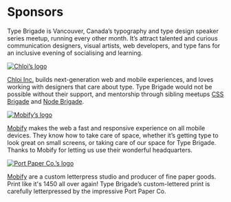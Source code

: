 # Sponsors

Type Brigade is Vancouver, Canada’s typography and type design speaker series meetup, running every other month. It’s attract talented and curious communication designers, visual artists, web developers, and type fans for an inclusive evening of socialising and learning.

[![Chloi’s logo](../images/sponsor-chloi.svg)](http://chloi.io)

[Chloi Inc.](http://chloi.io) builds next-generation web and mobile experiences, and loves working with designers that care about type. Type Brigade would not be possible without their support, and mentorship through sibling meetups [CSS Brigade](http://cssbrigade.com) and [Node Brigade](http://meetup.com/node-brigade-vancouver).

[![Mobify’s logo](../images/sponsor-mobify.svg)](http://mobify.com)

[Mobify](http://mobify.com) makes the web a fast and responsive experience on all mobile devices. They know how to take care of space, whether it’s getting type to look great on small screens, or taking care of our space for Type Brigade. Thanks to Mobify for letting us use their wonderful headquarters.

[![Port Paper Co.’s logo](../images/sponsor-port-paper-co.svg)](http://mobify.com)

[Mobify](http://portpaperco.com)  are a custom letterpress studio and producer of fine paper goods. Print like it's 1450 all over again! Type Brigade’s custom-lettered print is carefully letterpressed by the impressive Port Paper Co.
